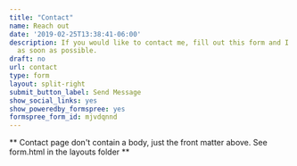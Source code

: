 ```yaml
---
title: "Contact"
name: Reach out
date: '2019-02-25T13:38:41-06:00'
description: If you would like to contact me, fill out this form and I'll response
  as soon as possible.
draft: no
url: contact
type: form
layout: split-right
submit_button_label: Send Message
show_social_links: yes
show_poweredby_formspree: yes
formspree_form_id: mjvdqnnd
---
```


** Contact page don't contain a body, just the front matter above.
See form.html in the layouts folder **
